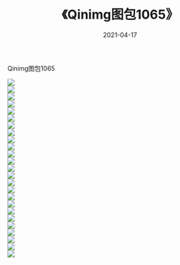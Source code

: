 ﻿---
layout: post
title:  《Qinimg图包1065》
date:   2021-04-17
img: http://imgx.orgx.ga/Qinimg图包/Qinimg图包1065/000.jpg
categories: [美女, 清纯, 唯美]
---

Qinimg图包1065

 ![](http://imgx.orgx.ga/Qinimg图包/Qinimg图包1065/001.jpg) <br>![](http://imgx.orgx.ga/Qinimg图包/Qinimg图包1065/002.jpg) <br>![](http://imgx.orgx.ga/Qinimg图包/Qinimg图包1065/003.jpg) <br>![](http://imgx.orgx.ga/Qinimg图包/Qinimg图包1065/004.jpg) <br>![](http://imgx.orgx.ga/Qinimg图包/Qinimg图包1065/005.jpg) <br>![](http://imgx.orgx.ga/Qinimg图包/Qinimg图包1065/006.jpg) <br>![](http://imgx.orgx.ga/Qinimg图包/Qinimg图包1065/007.jpg) <br>![](http://imgx.orgx.ga/Qinimg图包/Qinimg图包1065/008.jpg) <br>![](http://imgx.orgx.ga/Qinimg图包/Qinimg图包1065/009.jpg) <br>![](http://imgx.orgx.ga/Qinimg图包/Qinimg图包1065/010.jpg) <br>![](http://imgx.orgx.ga/Qinimg图包/Qinimg图包1065/011.jpg) <br>![](http://imgx.orgx.ga/Qinimg图包/Qinimg图包1065/012.jpg) <br>![](http://imgx.orgx.ga/Qinimg图包/Qinimg图包1065/013.jpg) <br>![](http://imgx.orgx.ga/Qinimg图包/Qinimg图包1065/014.jpg) <br>![](http://imgx.orgx.ga/Qinimg图包/Qinimg图包1065/015.jpg) <br>![](http://imgx.orgx.ga/Qinimg图包/Qinimg图包1065/016.jpg) <br>![](http://imgx.orgx.ga/Qinimg图包/Qinimg图包1065/017.jpg) <br>![](http://imgx.orgx.ga/Qinimg图包/Qinimg图包1065/018.jpg) <br>![](http://imgx.orgx.ga/Qinimg图包/Qinimg图包1065/019.jpg) <br>![](http://imgx.orgx.ga/Qinimg图包/Qinimg图包1065/020.jpg) <br>![](http://imgx.orgx.ga/Qinimg图包/Qinimg图包1065/021.jpg) <br>![](http://imgx.orgx.ga/Qinimg图包/Qinimg图包1065/022.jpg) <br>![](http://imgx.orgx.ga/Qinimg图包/Qinimg图包1065/023.jpg) <br>![](http://imgx.orgx.ga/Qinimg图包/Qinimg图包1065/024.jpg) <br>![](http://imgx.orgx.ga/Qinimg图包/Qinimg图包1065/025.jpg) <br>